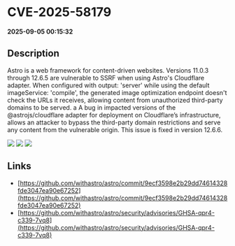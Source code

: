 # CVE-2025-58179

**2025-09-05 00:15:32**

## Description
Astro is a web framework for content-driven websites. Versions 11.0.3 through 12.6.5 are vulnerable to SSRF when using Astro's Cloudflare adapter. When configured with output: 'server' while using the default imageService: 'compile', the generated image optimization endpoint doesn't check the URLs it receives, allowing content from unauthorized third-party domains to be served. a A bug in impacted versions of the @astrojs/cloudflare adapter for deployment on Cloudflare’s infrastructure, allows an attacker to bypass the third-party domain restrictions and serve any content from the vulnerable origin. This issue is fixed in version 12.6.6.

![](https://img.shields.io/static/v1?label=Score&message=7.2&color=red)
![](https://img.shields.io/static/v1?label=Severity&message=HIGH&color=red)
![](https://img.shields.io/static/v1?label=CWE&message=SSRF&color=green)

## Links
- [https://github.com/withastro/astro/commit/9ecf3598e2b29dd74614328fde3047ea90e67252](https://github.com/withastro/astro/commit/9ecf3598e2b29dd74614328fde3047ea90e67252)
- [https://github.com/withastro/astro/security/advisories/GHSA-qpr4-c339-7vq8](https://github.com/withastro/astro/security/advisories/GHSA-qpr4-c339-7vq8)
